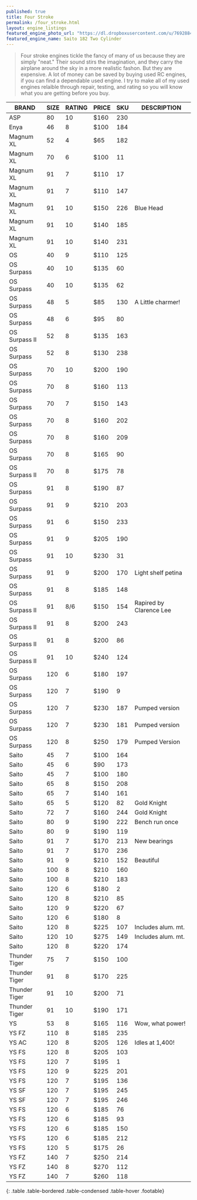 ```yaml
---
published: true
title: Four Stroke
permalink: /four_stroke.html
layout: engine_listings
featured_engine_photo_url: "https://dl.dropboxusercontent.com/u/76928840/Website%20Photos/featured/4-stroke.jpg"
featured_engine_name: Saito 182 Two Cylinder
---
```


> Four stroke engines tickle the fancy of many of us because they are simply "neat." Their sound stirs the imagination, and they carry the airplane around the sky in a more realistic fashon.  But they are expensive.  A lot of money can be saved by buying used RC engines, if you can find a dependable used engine. I try to make all of my used engines relaible through repair, testing, and rating so you will know what you are getting before you buy.

BRAND             | SIZE  | RATING | PRICE | SKU   | DESCRIPTION
------------------|-------|--------|-------|-------|---------------------
ASP               | 80    | 10     | $160  | 230   |
Enya              | 46    | 8      | $100  | 184   |                                       
Magnum XL         | 52    | 4      | $65   | 182   |
Magnum XL         | 70    | 6      | $100  | 11    |
Magnum XL         | 91    | 7      | $110  | 17    |
Magnum XL         | 91    | 7      | $110  | 147   |
Magnum XL         | 91    | 10     | $150  | 226   | Blue Head                               
Magnum XL         | 91    | 10     | $140  | 185   |
Magnum XL         | 91    | 10     | $140  | 231   |                               
OS                | 40    | 9      | $110  | 125   |
OS Surpass        | 40    | 10     | $135  | 60    |
OS Surpass        | 40    | 10     | $135  | 62    |                              
OS Surpass        | 48    | 5      | $85   | 130   | A Little charmer!
OS Surpass        | 48    | 6      | $95   | 80    |                                                            
OS Surpass II     | 52    | 8      | $135  | 163   |
OS Surpass        | 52    | 8      | $130  | 238   |                                  
OS Surpass        | 70    | 10     | $200  | 190   |
OS Surpass        | 70    | 8      | $160  | 113   |
OS Surpass        | 70    | 7      | $150  | 143   |   
OS Surpass        | 70    | 8      | $160  | 202   |
OS Surpass        | 70    | 8      | $160  | 209   |
OS Surpass        | 70    | 8      | $165  | 90    |
OS Surpass II     | 70    | 8      | $175  | 78    |                           
OS Surpass        | 91    | 8      | $190  | 87    |                    
OS Surpass        | 91    | 9      | $210  | 203   |
OS Surpass        | 91    | 6      | $150  | 233   |
OS Surpass        | 91    | 9      | $205  | 190   |
OS Surpass        | 91    | 10     | $230  | 31    |  
OS Surpass        | 91    | 9      | $200  | 170   | Light shelf petina
OS Surpass        | 91    | 8      | $185  | 148   |
OS Surpass II     | 91    | 8/6    | $150  | 154   |Rapired by Clarence Lee
OS Surpass II     | 91    | 8      | $200  | 243   |
OS Surpass II     | 91    | 8      | $200  | 86    |
OS Surpass II     | 91    | 10     | $240  | 124   |
OS Surpass        | 120   | 6      | $180  | 197   |
OS Surpass        | 120   | 7      | $190  | 9     |                           
OS Surpass        | 120   | 7      | $230  | 187   | Pumped version
OS Surpass        | 120   | 7      | $230  | 181   | Pumped version
OS Surpass        | 120   | 8      | $250  | 179   | Pumped Version                        
Saito             | 45    | 7      | $100  | 164   |                           
Saito             | 45    | 6      | $90   | 173   |
Saito             | 45    | 7      | $100  | 180   |                             
Saito             | 65    | 8      | $150  | 208   |
Saito             | 65    | 7      | $140  | 161   |                                      
Saito             | 65    | 5      | $120  | 82    | Gold Knight
Saito             | 72    | 7      | $160  | 244   | Gold Knight                                      
Saito             | 80    | 9      | $190  | 222   | Bench run once
Saito             | 80    | 9      | $190  | 119   |
Saito             | 91    | 7      | $170  | 213   | New bearings
Saito             | 91    | 7      | $170  | 236   |                                          
Saito             | 91    | 9      | $210  | 152   | Beautiful 
Saito             | 100   | 8      | $210  | 160   |
Saito             | 100   | 8      | $210  | 183   |
Saito             | 120   | 6      | $180  | 2     |
Saito             | 120   | 8      | $210  | 85    |
Saito             | 120   | 9      | $220  | 67    |                                
Saito             | 120   | 6      | $180  | 8     |
Saito             | 120   | 8      | $225  | 107   | Includes alum. mt.
Saito             | 120   | 10     | $275  | 149   | Includes alum. mt.
Saito             | 120   | 8      | $220  | 174   |                                                    
Thunder Tiger     | 75    | 7      | $150  | 100   |
Thunder Tiger     | 91    | 8      | $170  | 225   |                        
Thunder Tiger     | 91    | 10     | $200  | 71    |
Thunder Tiger     | 91    | 10     | $190  | 171   |
YS                | 53    | 8      | $165  | 116   | Wow, what power!                                        
YS FZ             | 110   | 8      | $185  | 235   |                                  
YS AC             | 120   | 8      | $205  | 126   | Idles at 1,400!
YS FS             | 120   | 8      | $205  | 103   |
YS FS             | 120   | 7      | $195  | 1     |                                       
YS FS             | 120   | 9      | $225  | 201   |
YS FS             | 120   | 7      | $195  | 136   |
YS SF             | 120   | 7      | $195  | 245   |
YS SF             | 120   | 7      | $195  | 246   |                                
YS FS             | 120   | 6      | $185  | 76    | 
YS FS             | 120   | 6      | $185  | 93    |                                  
YS FS             | 120   | 6      | $185  | 150   |
YS FS             | 120   | 6      | $185  | 212   |
YS FS             | 120   | 5      | $175  | 26    |
YS FZ             | 140   | 7      | $250  | 214   |
YS FZ             | 140   | 8      | $270  | 112   | 
YS FZ             | 140   | 7      | $260  | 118   |   
{: .table .table-bordered .table-condensed .table-hover .footable}